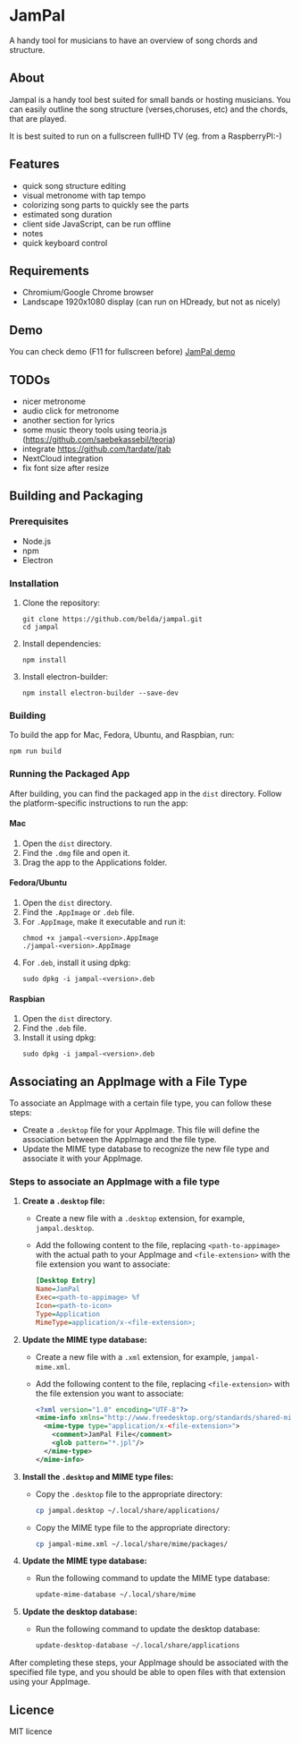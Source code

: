 # JamPal
A handy tool for musicians to have an overview of song chords and structure.

## About
Jampal is a handy tool best suited for small bands or hosting musicians. You can easily outline the song 
structure (verses,choruses, etc) and the chords, that are played.

It is best suited to run on a fullscreen fullHD TV (eg. from a RaspberryPI:-)

## Features
* quick song structure editing
* visual metronome with tap tempo
* colorizing song parts to quickly see the parts
* estimated song duration
* client side JavaScript, can be run offline
* notes
* quick keyboard control

## Requirements
* Chromium/Google Chrome browser
* Landscape 1920x1080 display (can run on HDready, but not as nicely)

## Demo
You can check demo (F11 for fullscreen before) [JamPal demo](https://belda.github.io/jampal/jampal.html)

## TODOs
* nicer metronome
* audio click for metronome
* another section for lyrics
* some music theory tools using teoria.js (https://github.com/saebekassebil/teoria)
* integrate https://github.com/tardate/jtab
* NextCloud integration
* fix font size after resize

## Building and Packaging

### Prerequisites
- Node.js
- npm
- Electron

### Installation
1. Clone the repository:
   ```
   git clone https://github.com/belda/jampal.git
   cd jampal
   ```

2. Install dependencies:
   ```
   npm install
   ```

3. Install electron-builder:
   ```
   npm install electron-builder --save-dev
   ```

### Building
To build the app for Mac, Fedora, Ubuntu, and Raspbian, run:
```
npm run build
```

### Running the Packaged App
After building, you can find the packaged app in the `dist` directory. Follow the platform-specific instructions to run the app:

#### Mac
1. Open the `dist` directory.
2. Find the `.dmg` file and open it.
3. Drag the app to the Applications folder.

#### Fedora/Ubuntu
1. Open the `dist` directory.
2. Find the `.AppImage` or `.deb` file.
3. For `.AppImage`, make it executable and run it:
   ```
   chmod +x jampal-<version>.AppImage
   ./jampal-<version>.AppImage
   ```
4. For `.deb`, install it using dpkg:
   ```
   sudo dpkg -i jampal-<version>.deb
   ```

#### Raspbian
1. Open the `dist` directory.
2. Find the `.deb` file.
3. Install it using dpkg:
   ```
   sudo dpkg -i jampal-<version>.deb
   ```

## Associating an AppImage with a File Type

To associate an AppImage with a certain file type, you can follow these steps:

* Create a `.desktop` file for your AppImage. This file will define the association between the AppImage and the file type.
* Update the MIME type database to recognize the new file type and associate it with your AppImage.

### Steps to associate an AppImage with a file type

1. **Create a `.desktop` file:**
   * Create a new file with a `.desktop` extension, for example, `jampal.desktop`.
   * Add the following content to the file, replacing `<path-to-appimage>` with the actual path to your AppImage and `<file-extension>` with the file extension you want to associate:

     ```ini
     [Desktop Entry]
     Name=JamPal
     Exec=<path-to-appimage> %f
     Icon=<path-to-icon>
     Type=Application
     MimeType=application/x-<file-extension>;
     ```

2. **Update the MIME type database:**
   * Create a new file with a `.xml` extension, for example, `jampal-mime.xml`.
   * Add the following content to the file, replacing `<file-extension>` with the file extension you want to associate:

     ```xml
     <?xml version="1.0" encoding="UTF-8"?>
     <mime-info xmlns="http://www.freedesktop.org/standards/shared-mime-info">
       <mime-type type="application/x-<file-extension>">
         <comment>JamPal File</comment>
         <glob pattern="*.jpl"/>
       </mime-type>
     </mime-info>
     ```

3. **Install the `.desktop` and MIME type files:**
   * Copy the `.desktop` file to the appropriate directory:

     ```sh
     cp jampal.desktop ~/.local/share/applications/
     ```

   * Copy the MIME type file to the appropriate directory:

     ```sh
     cp jampal-mime.xml ~/.local/share/mime/packages/
     ```

4. **Update the MIME type database:**
   * Run the following command to update the MIME type database:

     ```sh
     update-mime-database ~/.local/share/mime
     ```

5. **Update the desktop database:**
   * Run the following command to update the desktop database:

     ```sh
     update-desktop-database ~/.local/share/applications
     ```

After completing these steps, your AppImage should be associated with the specified file type, and you should be able to open files with that extension using your AppImage.

## Licence
MIT licence
